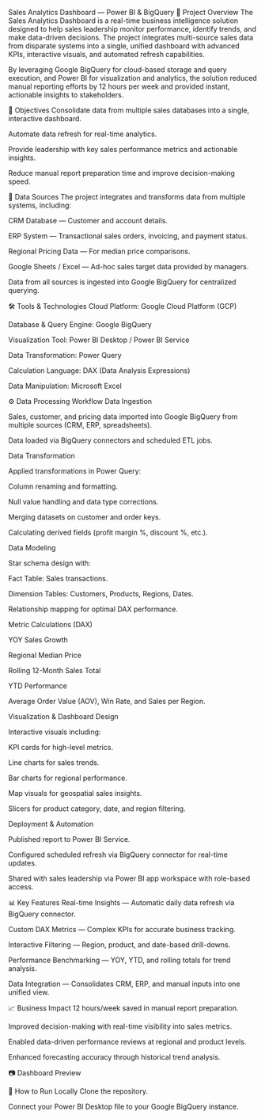 Sales Analytics Dashboard — Power BI & BigQuery
📌 Project Overview
The Sales Analytics Dashboard is a real-time business intelligence solution designed to help sales leadership monitor performance, identify trends, and make data-driven decisions.
The project integrates multi-source sales data from disparate systems into a single, unified dashboard with advanced KPIs, interactive visuals, and automated refresh capabilities.

By leveraging Google BigQuery for cloud-based storage and query execution, and Power BI for visualization and analytics, the solution reduced manual reporting efforts by 12 hours per week and provided instant, actionable insights to stakeholders.

🎯 Objectives
Consolidate data from multiple sales databases into a single, interactive dashboard.

Automate data refresh for real-time analytics.

Provide leadership with key sales performance metrics and actionable insights.

Reduce manual report preparation time and improve decision-making speed.

📂 Data Sources
The project integrates and transforms data from multiple systems, including:

CRM Database — Customer and account details.

ERP System — Transactional sales orders, invoicing, and payment status.

Regional Pricing Data — For median price comparisons.

Google Sheets / Excel — Ad-hoc sales target data provided by managers.

Data from all sources is ingested into Google BigQuery for centralized querying.

🛠️ Tools & Technologies
Cloud Platform: Google Cloud Platform (GCP)

Database & Query Engine: Google BigQuery

Visualization Tool: Power BI Desktop / Power BI Service

Data Transformation: Power Query

Calculation Language: DAX (Data Analysis Expressions)

Data Manipulation: Microsoft Excel

⚙️ Data Processing Workflow
Data Ingestion

Sales, customer, and pricing data imported into Google BigQuery from multiple sources (CRM, ERP, spreadsheets).

Data loaded via BigQuery connectors and scheduled ETL jobs.

Data Transformation

Applied transformations in Power Query:

Column renaming and formatting.

Null value handling and data type corrections.

Merging datasets on customer and order keys.

Calculating derived fields (profit margin %, discount %, etc.).

Data Modeling

Star schema design with:

Fact Table: Sales transactions.

Dimension Tables: Customers, Products, Regions, Dates.

Relationship mapping for optimal DAX performance.

Metric Calculations (DAX)

YOY Sales Growth

Regional Median Price

Rolling 12-Month Sales Total

YTD Performance

Average Order Value (AOV), Win Rate, and Sales per Region.

Visualization & Dashboard Design

Interactive visuals including:

KPI cards for high-level metrics.

Line charts for sales trends.

Bar charts for regional performance.

Map visuals for geospatial sales insights.

Slicers for product category, date, and region filtering.

Deployment & Automation

Published report to Power BI Service.

Configured scheduled refresh via BigQuery connector for real-time updates.

Shared with sales leadership via Power BI app workspace with role-based access.

📊 Key Features
Real-time Insights — Automatic daily data refresh via BigQuery connector.

Custom DAX Metrics — Complex KPIs for accurate business tracking.

Interactive Filtering — Region, product, and date-based drill-downs.

Performance Benchmarking — YOY, YTD, and rolling totals for trend analysis.

Data Integration — Consolidates CRM, ERP, and manual inputs into one unified view.

📈 Business Impact
12 hours/week saved in manual report preparation.

Improved decision-making with real-time visibility into sales metrics.

Enabled data-driven performance reviews at regional and product levels.

Enhanced forecasting accuracy through historical trend analysis.

📷 Dashboard Preview


🚀 How to Run Locally
Clone the repository.

Connect your Power BI Desktop file to your Google BigQuery instance.


